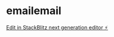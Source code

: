 # emailemail

[Edit in StackBlitz next generation editor ⚡️](https://stackblitz.com/~/github.com/websRai/emailemail)